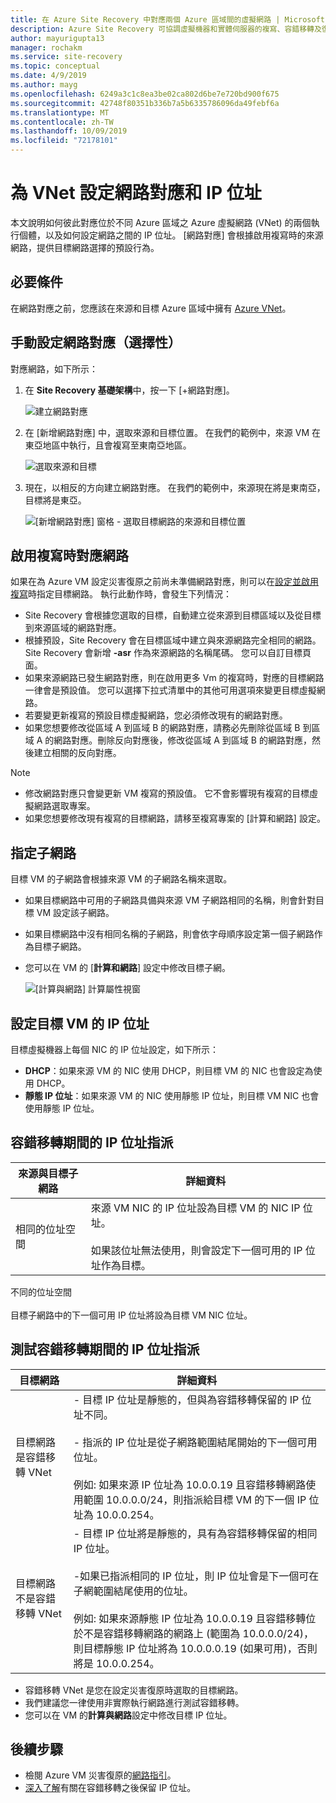 ```yaml
---
title: 在 Azure Site Recovery 中對應兩個 Azure 區域間的虛擬網路 | Microsoft Docs
description: Azure Site Recovery 可協調虛擬機器和實體伺服器的複寫、容錯移轉及復原作業。 了解如何容錯移轉到 Azure 或次要資料中心。
author: mayurigupta13
manager: rochakm
ms.service: site-recovery
ms.topic: conceptual
ms.date: 4/9/2019
ms.author: mayg
ms.openlocfilehash: 6249a3c1c8ea3be02ca802d6be7e720bd900f675
ms.sourcegitcommit: 42748f80351b336b7a5b6335786096da49febf6a
ms.translationtype: MT
ms.contentlocale: zh-TW
ms.lasthandoff: 10/09/2019
ms.locfileid: "72178101"
---
```

# <a name="set-up-network-mapping-and-ip-addressing-for-vnets"></a>為 VNet 設定網路對應和 IP 位址

本文說明如何彼此對應位於不同 Azure 區域之 Azure 虛擬網路 (VNet) 的兩個執行個體，以及如何設定網路之間的 IP 位址。 [網路對應] 會根據啟用複寫時的來源網路，提供目標網路選擇的預設行為。

## <a name="prerequisites"></a>必要條件

在網路對應之前，您應該在來源和目標 Azure 區域中擁有 [Azure VNet](../virtual-network/virtual-networks-overview.md)。 

## <a name="set-up-network-mapping-manually-optional"></a>手動設定網路對應（選擇性）

對應網路，如下所示：

1. 在 **Site Recovery 基礎架構**中，按一下 [+網路對應]。

    ![ 建立網路對應](./media/site-recovery-network-mapping-azure-to-azure/network-mapping1.png)

3. 在 [新增網路對應] 中，選取來源和目標位置。 在我們的範例中，來源 VM 在東亞地區中執行，且會複寫至東南亞地區。

    ![選取來源和目標](./media/site-recovery-network-mapping-azure-to-azure/network-mapping2.png)
3. 現在，以相反的方向建立網路對應。 在我們的範例中，來源現在將是東南亞，目標將是東亞。

    ![[新增網路對應] 窗格 - 選取目標網路的來源和目標位置](./media/site-recovery-network-mapping-azure-to-azure/network-mapping3.png)


## <a name="map-networks-when-you-enable-replication"></a>啟用複寫時對應網路

如果在為 Azure VM 設定災害復原之前尚未準備網路對應，則可以在[設定並啟用複寫](azure-to-azure-how-to-enable-replication.md)時指定目標網路。 執行此動作時，會發生下列情況：

- Site Recovery 會根據您選取的目標，自動建立從來源到目標區域以及從目標到來源區域的網路對應。
- 根據預設，Site Recovery 會在目標區域中建立與來源網路完全相同的網路。 Site Recovery 會新增 **-asr** 作為來源網路的名稱尾碼。 您可以自訂目標頁面。
- 如果來源網路已發生網路對應，則在啟用更多 Vm 的複寫時，對應的目標網路一律會是預設值。 您可以選擇下拉式清單中的其他可用選項來變更目標虛擬網路。 
- 若要變更新複寫的預設目標虛擬網路，您必須修改現有的網路對應。
- 如果您想要修改從區域 A 到區域 B 的網路對應，請務必先刪除從區域 B 到區域 A 的網路對應。刪除反向對應後，修改從區域 A 到區域 B 的網路對應，然後建立相關的反向對應。

>[!NOTE]
>* 修改網路對應只會變更新 VM 複寫的預設值。 它不會影響現有複寫的目標虛擬網路選取專案。 
>* 如果您想要修改現有複寫的目標網路，請移至複寫專案的 [計算和網路] 設定。

## <a name="specify-a-subnet"></a>指定子網路

目標 VM 的子網路會根據來源 VM 的子網路名稱來選取。

- 如果目標網路中可用的子網路具備與來源 VM 子網路相同的名稱，則會針對目標 VM 設定該子網路。
- 如果目標網路中沒有相同名稱的子網路，則會依字母順序設定第一個子網路作為目標子網路。
- 您可以在 VM 的 [**計算和網路**] 設定中修改目標子網。

    ![[計算與網路] 計算屬性視窗](./media/site-recovery-network-mapping-azure-to-azure/modify-subnet.png)


## <a name="set-up-ip-addressing-for-target-vms"></a>設定目標 VM 的 IP 位址

目標虛擬機器上每個 NIC 的 IP 位址設定，如下所示：

- **DHCP**：如果來源 VM 的 NIC 使用 DHCP，則目標 VM 的 NIC 也會設定為使用 DHCP。
- **靜態 IP 位址**：如果來源 VM 的 NIC 使用靜態 IP 位址，則目標 VM NIC 也會使用靜態 IP 位址。


## <a name="ip-address-assignment-during-failover"></a>容錯移轉期間的 IP 位址指派

**來源與目標子網路** | **詳細資料**
--- | ---
相同的位址空間 | 來源 VM NIC 的 IP 位址設為目標 VM 的 NIC IP 位址。<br/><br/> 如果該位址無法使用，則會設定下一個可用的 IP 位址作為目標。

不同的位址空間<br/><br/> 目標子網路中的下一個可用 IP 位址將設為目標 VM NIC 位址。



## <a name="ip-address-assignment-during-test-failover"></a>測試容錯移轉期間的 IP 位址指派

**目標網路** | **詳細資料**
--- | ---
目標網路是容錯移轉 VNet | - 目標 IP 位址是靜態的，但與為容錯移轉保留的 IP 位址不同。<br/><br/>  - 指派的 IP 位址是從子網路範圍結尾開始的下一個可用位址。<br/><br/> 例如: 如果來源 IP 位址為 10.0.0.19 且容錯移轉網路使用範圍 10.0.0.0/24，則指派給目標 VM 的下一個 IP 位址為 10.0.0.254。
目標網路不是容錯移轉 VNet | - 目標 IP 位址將是靜態的，具有為容錯移轉保留的相同 IP 位址。<br/><br/>  -如果已指派相同的 IP 位址，則 IP 位址會是下一個可在子網範圍結尾使用的位址。<br/><br/> 例如: 如果來源靜態 IP 位址為 10.0.0.19 且容錯移轉位於不是容錯移轉網路的網路上 (範圍為 10.0.0.0/24)，則目標靜態 IP 位址將為 10.0.0.0.19 (如果可用)，否則將是 10.0.0.254。

- 容錯移轉 VNet 是您在設定災害復原時選取的目標網路。
- 我們建議您一律使用非實際執行網路進行測試容錯移轉。
- 您可以在 VM 的**計算與網路**設定中修改目標 IP 位址。


## <a name="next-steps"></a>後續步驟

- 檢閱 Azure VM 災害復原的[網路指引](site-recovery-azure-to-azure-networking-guidance.md)。
- [深入了解](site-recovery-retain-ip-azure-vm-failover.md)有關在容錯移轉之後保留 IP 位址。
